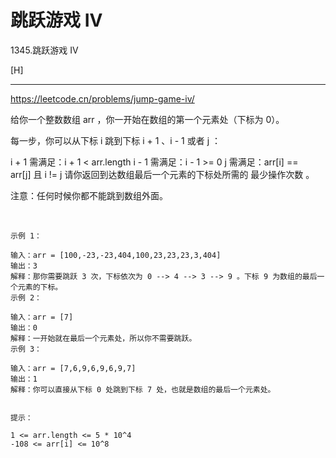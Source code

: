 # 跳跃游戏 IV

1345.跳跃游戏 IV

[H]

---
https://leetcode.cn/problems/jump-game-iv/


给你一个整数数组 arr ，你一开始在数组的第一个元素处（下标为 0）。

每一步，你可以从下标 i 跳到下标 i + 1 、i - 1 或者 j ：

i + 1 需满足：i + 1 < arr.length
i - 1 需满足：i - 1 >= 0
j 需满足：arr[i] == arr[j] 且 i != j
请你返回到达数组最后一个元素的下标处所需的 最少操作次数 。

注意：任何时候你都不能跳到数组外面。

 
```
示例 1：

输入：arr = [100,-23,-23,404,100,23,23,23,3,404]
输出：3
解释：那你需要跳跃 3 次，下标依次为 0 --> 4 --> 3 --> 9 。下标 9 为数组的最后一个元素的下标。
示例 2：

输入：arr = [7]
输出：0
解释：一开始就在最后一个元素处，所以你不需要跳跃。
示例 3：

输入：arr = [7,6,9,6,9,6,9,7]
输出：1
解释：你可以直接从下标 0 处跳到下标 7 处，也就是数组的最后一个元素处。
 

提示：

1 <= arr.length <= 5 * 10^4
-108 <= arr[i] <= 10^8
```